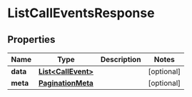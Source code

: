 

# ListCallEventsResponse


## Properties

Name | Type | Description | Notes
------------ | ------------- | ------------- | -------------
**data** | [**List&lt;CallEvent&gt;**](CallEvent.md) |  |  [optional]
**meta** | [**PaginationMeta**](PaginationMeta.md) |  |  [optional]



